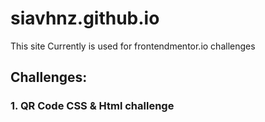 # siavhnz.github.io
This site Currently is used for frontendmentor.io challenges

## Challenges:
### 1. QR Code CSS & Html challenge
